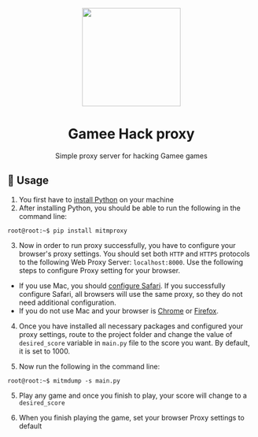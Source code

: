 <p align="center">
  <a href="http://ant.design">
    <img width="200" src="https://lh3.googleusercontent.com/sGQFOfOfbA5uYNRc5eoeMT9_KxL4ofl6YFEKQdnyZrCxgc1UOwku0PVgdudgYMro_xsv">
  </a>
</p>

<h1 align="center">Gamee Hack proxy</h1>

<p align="center">Simple proxy server for hacking <bold>Gamee</bold> games</p>

## 🔨 Usage

1. You first have to [install Python](https://www.python.org/downloads/) on your machine
2. After installing Python, you should be able to run the following in the command line:

```console
root@root:~$ pip install mitmproxy
```

3. Now in order to run proxy successfully, you have to configure your browser's proxy settings. You should set both `HTTP` and `HTTPS` protocols to the following Web Proxy Server: `localhost:8000`. Use the following steps to configure Proxy setting for your browser.

- If you use Mac, you should [configure Safari](https://support.portswigger.net/customer/portal/articles/1783070-Installing_Configuring%20your%20Browser%20-%20Safari.html). If you successfully configure Safari, all browsers will use the same proxy, so they do not need additional configuration.
- If you do not use Mac and your browser is [Chrome](https://support.portswigger.net/customer/portal/articles/1783065-configuring-chrome-to-work-with-burp) or [Firefox](https://support.portswigger.net/customer/portal/articles/1783066-configuring-firefox-to-work-with-burp).

4. Once you have installed all necessary packages and configured your proxy settings, route to the project folder and change the value of `desired_score` variable in `main.py` file to the score you want. By default, it is set to 1000.

5. Now run the following in the command line:

```console
root@root:~$ mitmdump -s main.py
```
5. Play any game and once you finish to play, your score will change to a `desired_score`

6. When you finish playing the game, set your browser Proxy settings to default
